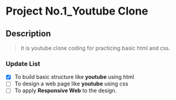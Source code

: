 # Project No.1_Youtube Clone

## Description

> It is youtube clone coding for practicing basic html and css.

### Update List

- [x] To build basic structure like **youtube** using html
- [ ] To design a web page like **youtube** using css
- [ ] To apply **Responsive Web** to the design.
